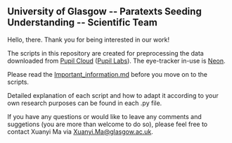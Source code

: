 ## University of Glasgow -- Paratexts Seeding Understanding -- Scientific Team

Hello, there. Thank you for being interested in our work!

The scripts in this repository are created for preprocessing the data downloaded from [Pupil Cloud][1] ([Pupil Labs][2]). 
The eye-tracker in-use is [Neon][3].

[1]: https://pupil-labs.com/products/cloud
[2]: https://pupil-labs.com/
[3]: https://pupil-labs.com/products/neon

Please read the [Important_information.md](Important_information.md) before you move on to the scripts. 

Detailed explanation of each script and how to adapt it according to your own research purposes can be found in each .py file. 

If you have any questions or would like to leave any comments and suggetions (you are more than welcome to do so), please feel free to contact Xuanyi Ma via [Xuanyi.Ma@glasgow.ac.uk](mailto:Xuanyi.Ma@glasgow.ac.uk).

